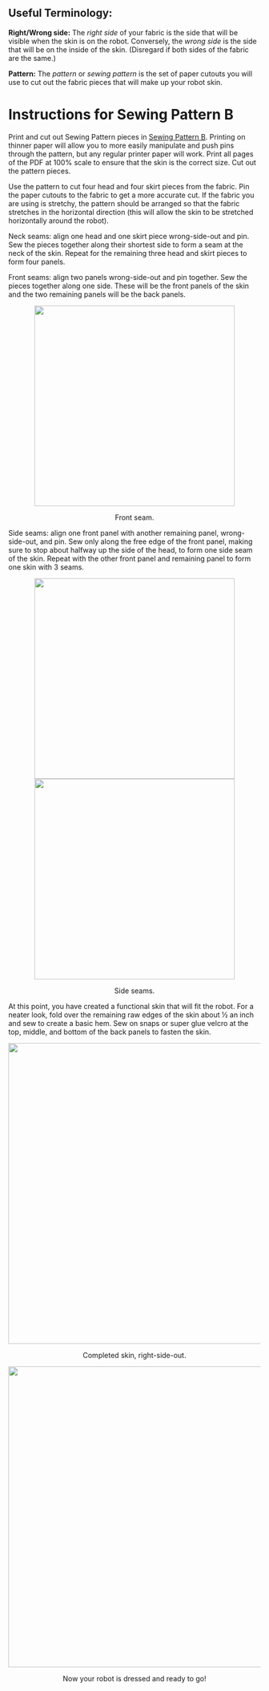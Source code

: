 ## Useful Terminology:
**Right/Wrong side:** The *right side* of your fabric is the side that will be visible when the skin is on the robot. Conversely, the *wrong side* is the side that will be on the inside of the skin. (Disregard if both sides of the fabric are the same.)

**Pattern:** The *pattern* or *sewing pattern* is the set of paper cutouts you will use to cut out the fabric pieces that will make up your robot skin.

# Instructions for Sewing Pattern B

Print and cut out Sewing Pattern pieces in [Sewing Pattern B](/Sewing%20Pattern%20B.pdf). Printing on thinner paper will allow you to more easily manipulate and push pins through the pattern, but any regular printer paper will work. Print all pages of the PDF at 100% scale to ensure that the skin is the correct size. Cut out the pattern pieces.

Use the pattern to cut four head and four skirt pieces from the fabric. Pin the paper cutouts to the fabric to get a more accurate cut. If the fabric you are using is stretchy, the pattern should be arranged so that the fabric stretches in the horizontal direction (this will allow the skin to be stretched horizontally around the robot).

Neck seams: align one head and one skirt piece wrong-side-out and pin. Sew the pieces together along their shortest side to form a seam at the neck of the skin. Repeat for the remaining three head and skirt pieces to form four panels.

Front seams: align two panels wrong-side-out and pin together. Sew the pieces together along one side. These will be the front panels of the skin and the two remaining panels will be the back panels.

<p align = "center">
<img src = "/Skin/images/Front Seam B.png" width="400">
</p>
<p align = "center">
Front seam.
</p>

Side seams: align one front panel with another remaining panel, wrong-side-out, and pin. Sew only along the free edge of the front panel, making sure to stop about halfway up the side of the head, to form one side seam of the skin. Repeat with the other front panel and remaining panel to form one skin with 3 seams.

<p align = "center">
<img src = "/Skin/images/Side Seam B.png" height ="400">
<img src = "/Skin/images/Side Seams B.png" height ="400">
</p>
<p align = "center">
Side seams.
</p>

At this point, you have created a functional skin that will fit the robot. For a neater look, fold over the remaining raw edges of the skin about ½ an inch and sew to create a basic hem. Sew on snaps or super glue velcro at the top, middle, and bottom of the back panels to fasten the skin.

<p align = "center">
<img src = "/Skin/images/flat_skin_b.png" width="600">
</p>
<p align = "center">
Completed skin, right-side-out.
</p>

<p align = "center">
<img src = "/Skin/images/dressed_skin_b.png" height="600">
</p>
<p align = "center">
Now your robot is dressed and ready to go!
</p>

